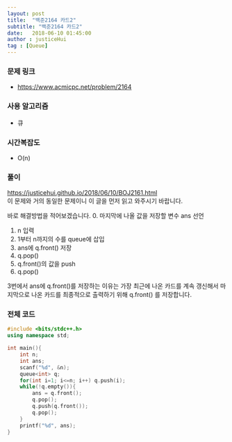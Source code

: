 ```yaml
---
layout: post
title:  "백준2164 카드2"
subtitle: "백준2164 카드2"
date:   2018-06-10 01:45:00
author : justiceHui
tag : [Queue]
---
```


### 문제 링크
* https://www.acmicpc.net/problem/2164

### 사용 알고리즘
* 큐

### 시간복잡도
* O(n)

### 풀이
https://justicehui.github.io/2018/06/10/BOJ2161.html<br>
이 문제와 거의 동일한 문제이니 이 글을 먼저 읽고 와주시기 바랍니다.<br>

바로 해결방법을 적어보겠습니다.
0. 마지막에 나올 값을 저장할 변수 ans 선언
1. n 입력
2. 1부터 n까지의 수를 queue에 삽입
3. ans에 q.front() 저장
4. q.pop()
5. q.front()의 값을 push
6. q.pop()

3번에서 ans에 q.front()를 저장하는 이유는 가장 최근에 나온 카드를 계속 갱신해서 마지막으로 나온 카드를 최종적으로 출력하기 위해 q.front() 를 저장합니다.

### 전체 코드
```cpp
#include <bits/stdc++.h>
using namespace std;

int main(){
    int n;
    int ans;
    scanf("%d", &n);
    queue<int> q;
    for(int i=1; i<=n; i++) q.push(i);
    while(!q.empty()){
        ans = q.front();
        q.pop();
        q.push(q.front());
        q.pop();
    }
    printf("%d", ans);
}
```
